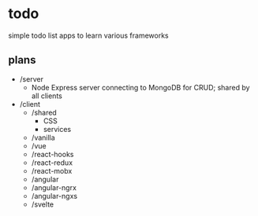 # todo
simple todo list apps to learn various frameworks

## plans
+ /server
  - Node Express server connecting to MongoDB for CRUD; shared by all clients
+ /client
  + /shared
    - CSS
    - services
  + /vanilla
  + /vue
  + /react-hooks
  + /react-redux
  + /react-mobx
  + /angular
  + /angular-ngrx
  + /angular-ngxs
  + /svelte
